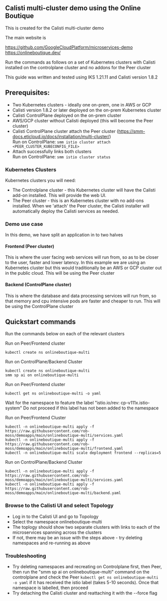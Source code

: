 ## Calisti multi-cluster demo using the Online Boutique

This is created for the Calisti multi-cluster demo

The main website is

https://github.com/GoogleCloudPlatform/microservices-demo  
https://onlineboutique.dev/  

Run the commands as follows on a set of Kubernetes clusters with Calisti installed on the controlplane cluster and no addons for the Peer cluster

This guide was written and tested using IKS 1.21.11 and Calisti version 1.8.2

## Prerequisites:

* Two Kubernetes clusters - ideally one on-prem, one in AWS or GCP
* Calisti version 1.8.2 or later deployed on the on-prem Kubernetes cluster
* Calisti ControlPlane deployed on the on-prem cluster
* AWS/GCP cluster without Calisti deployed (this will become the Peer cluster)
* Calisti ControlPlane cluster attach the Peer cluster (https://smm-docs.eticloud.io/docs/installation/multi-cluster/)  
  Run on ControlPlane: ```smm istio cluster attach <PEER_CLUSTER_KUBECONFIG_FILE>```
* Attach successfully links both clusters  
  Run on ControlPlane:  ```smm istio cluster status```


### Kubernetes Clusters

Kubernetes clusters you will need:
* The Controlplane cluster - this Kubernetes cluster will have the Calisti add-on installed.  This will provide the web UI.  
* The Peer cluster - this is an Kubernetes cluster with no add-ons installed. When we 'attach' the Peer cluster, the Calisti installer will automatically deploy the Calisti services as needed.  


### Demo use case
In this demo, we have split an application in to two halves

#### Frontend (Peer cluster)
This is where the user facing web services will run from, so as to be closer to the user, faster and lower latency. In this example we are using an Kubernetes cluster but this would traditionally be an AWS or GCP cluster out in the public cloud.  This will be using the Peer cluster   

#### Backend (ControlPlane cluster)
This is where the database and data processing services will run from, so that memory and cpu intensive pods are faster and cheaper to run. This will be using the ControlPlane cluster


## Quickstart commands

Run the commands below on each of the relevant clusters

Run on Peer/Frontend cluster
```
kubectl create ns onlineboutique-multi
```

Run on ControlPlane/Backend Cluster
```
kubectl create ns onlineboutique-multi
smm sp ai on onlineboutique-multi
```

Run on Peer/Frontend cluster
```
kubectl get ns onlineboutique-multi -o yaml
```
Wait for the namespace to feature the label "istio.io/rev: cp-v111x.istio-system"
Do not proceed if this label has not been added to the namespace


Run on Peer/Frontend Cluster
```
kubectl -n onlineboutique-multi apply -f https://raw.githubusercontent.com/rob-moss/demoapps/main/onlineboutique-multi/services.yaml
kubectl -n onlineboutique-multi apply -f https://raw.githubusercontent.com/rob-moss/demoapps/main/onlineboutique-multi/frontend.yaml
kubectl -n onlineboutique-multi scale deployment frontend --replicas=5
```

Run on ControlPlane/Backend Cluster
```
kubectl -n onlineboutique-multi apply -f https://raw.githubusercontent.com/rob-moss/demoapps/main/onlineboutique-multi/services.yaml
kubectl -n onlineboutique-multi apply -f https://raw.githubusercontent.com/rob-moss/demoapps/main/onlineboutique-multi/backend.yaml
```

### Browse to the Calisti UI and select Topology
* Log in to the Calisti UI and go to Topology  
* Select the namespace onlineboutique-multi  
* The toplogy should show two separate clusters with links to each of the microservices spanning across the clusters  
* If not, there may be an issue with the steps above - try deleting namespaces and re-running as above  


### Troubleshooting
* Try deleting namespaces and recreating on Controlplane first, then Peer, then run the "smm sp ai on onlineboutique-multi" command on the controlplane and check the Peer ```kubectl get ns onlineboutique-multi -o yaml``` if it has received the istio label (takes 5-10 seconds). Once that namespace is labelled, then proceed
* Try detaching the Calisti cluster and reattaching it with the --force flag
